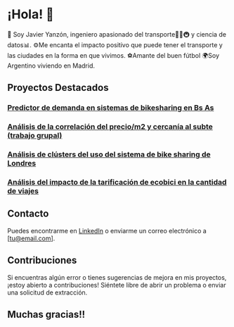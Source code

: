 # ¡Hola! 👋
🚀
Soy Javier Yanzón, ingeniero apasionado del transporte🚌🚛🚇 y ciencia de datos📊. 
⚙️Me encanta el impacto positivo que puede tener el transporte y las ciudades en la forma en que vivimos.
⚽Amante del buen fútbol
🌍Soy Argentino viviendo en Madrid.

## Proyectos Destacados

### [Predictor de demanda en sistemas de bikesharing en Bs As](https://github.com/javieryanzon/bike_sharing_demand_predictor)

### [Análisis de la correlación del precio/m2 y cercanía al subte (trabajo grupal)](https://github.com/javieryanzon/correlacion_precio_m2_y_cercania_subte)

### [Análisis de clústers del uso del sistema de bike sharing de Londres](https://github.com/javieryanzon/London_bike_sharing)

### [Análisis del impacto de la tarificación de ecobici en la cantidad de viajes](https://github.com/javieryanzon/impacto_de_la_tarificacion_de_ecobici_en_la_cantidad_de_viajes)

## Contacto

Puedes encontrarme en [LinkedIn](www.linkedin.com/in/javieryanzon) o enviarme un correo electrónico a [tu@email.com].

## Contribuciones

Si encuentras algún error o tienes sugerencias de mejora en mis proyectos, ¡estoy abierto a contribuciones! Siéntete libre de abrir un problema o enviar una solicitud de extracción.

## Muchas gracias!!


<!--
**javieryanzon/javieryanzon** is a ✨ _special_ ✨ repository because its `README.md` (this file) appears on your GitHub profile.

Here are some ideas to get you started:

- 🔭 I’m currently working on ...
- 🌱 I’m currently learning ...
- 👯 I’m looking to collaborate on ...
- 🤔 I’m looking for help with ...
- 💬 Ask me about ...
- 📫 How to reach me: ...
- 😄 Pronouns: ...
- ⚡ Fun fact: ...
-->
